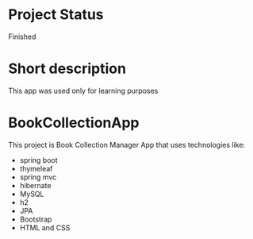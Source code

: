 # Project Status

Finished

# Short description

This app was used only for learning purposes

# BookCollectionApp

This project is Book Collection Manager App that uses technologies like:
- spring boot
- thymeleaf
- spring mvc
- hibernate
- MySQL
- h2
- JPA
- Bootstrap
- HTML and CSS

